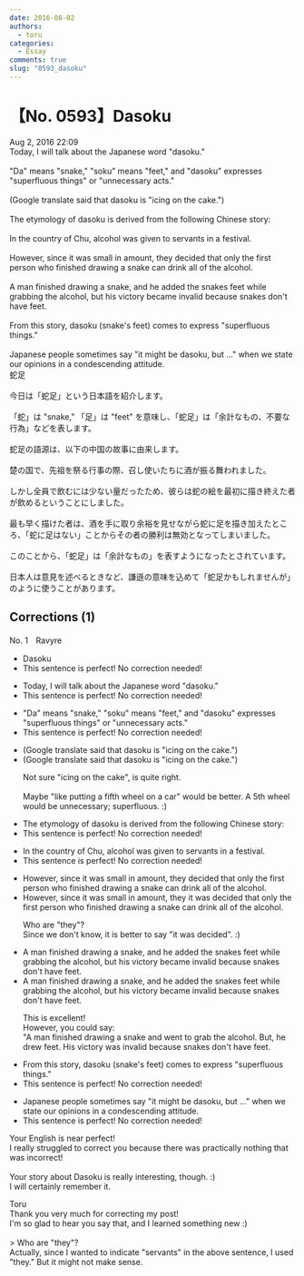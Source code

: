 ```yaml
---
date: 2016-08-02
authors:
  - toru
categories:
  - Essay
comments: true
slug: "0593_dasoku"
---
```


# 【No. 0593】Dasoku
<div class="date">Aug 2, 2016 22:09</div>
<div id="post"><div id="body_show_ori">
Today, I will talk about the Japanese word "dasoku."<br/><br/>"Da" means "snake," "soku" means "feet," and "dasoku" expresses "superfluous things" or "unnecessary acts."<br/><br/>(Google translate said that dasoku is "icing on the cake.")<br/><br/>The etymology of dasoku is derived from the following Chinese story:<br/><br/>In the country of Chu, alcohol was given to servants in a festival.<br/><br/>However, since it was small in amount, they decided that only the first person who finished drawing a snake can drink all of the alcohol.<br/><br/>A man finished drawing a snake, and he added the snakes feet while grabbing the alcohol, but his victory became invalid because snakes don't have feet.<br/><br/>From this story, dasoku (snake's feet) comes to express "superfluous things."<br/><br/>Japanese people sometimes say "it might be dasoku, but ..." when we state our opinions in a condescending attitude.
</div></div>

<!-- more -->

<div id="post_ja"><div id="body_show_mo">
蛇足<br/><br/>今日は「蛇足」という日本語を紹介します。<br/><br/>「蛇」は "snake," 「足」は "feet" を意味し、「蛇足」は「余計なもの、不要な行為」などを表します。<br/><br/>蛇足の語源は、以下の中国の故事に由来します。<br/><br/>楚の国で、先祖を祭る行事の際、召し使いたちに酒が振る舞われました。<br/><br/>しかし全員で飲むには少ない量だったため、彼らは蛇の絵を最初に描き終えた者が飲めるということにしました。<br/><br/>最も早く描けた者は、酒を手に取り余裕を見せながら蛇に足を描き加えたところ、「蛇に足はない」ことからその者の勝利は無効となってしまいました。<br/><br/>このことから、「蛇足」は「余計なもの」を表すようになったとされています。<br/><br/>日本人は意見を述べるときなど、謙遜の意味を込めて「蛇足かもしれませんが」のように使うことがあります。
</div></div>

## Corrections (1)
<div id="block"><div class="first_name"> No. 1　<span class="just_name">Ravyre</span></div><div id="block2">
<ul class="correction_field">
<li class="incorrect">Dasoku</li>
<li class="corrected perfect">This sentence is perfect! No correction needed!</li>
</ul>
<ul class="correction_field">
<li class="incorrect">Today, I will talk about the Japanese word "dasoku."</li>
<li class="corrected perfect">This sentence is perfect! No correction needed!</li>
</ul>
<ul class="correction_field">
<li class="incorrect">"Da" means "snake," "soku" means "feet," and "dasoku" expresses "superfluous things" or "unnecessary acts."</li>
<li class="corrected perfect">This sentence is perfect! No correction needed!</li>
</ul>
<ul class="correction_field">
<li class="incorrect">(Google translate said that dasoku is "icing on the cake.")</li>
<li class="corrected correct">
(Google translate said that dasoku is "icing on the cake.")
<p class="correction_comment">Not sure "icing on the cake", is quite right.<br/><br/>Maybe "like putting a fifth wheel on a car" would be better. A 5th wheel would be unnecessary; superfluous. :)</p>
</li>
</ul>
<ul class="correction_field">
<li class="incorrect">The etymology of dasoku is derived from the following Chinese story:</li>
<li class="corrected perfect">This sentence is perfect! No correction needed!</li>
</ul>
<ul class="correction_field">
<li class="incorrect">In the country of Chu, alcohol was given to servants in a festival.</li>
<li class="corrected perfect">This sentence is perfect! No correction needed!</li>
</ul>
<ul class="correction_field">
<li class="incorrect">However, since it was small in amount, they decided that only the first person who finished drawing a snake can drink all of the alcohol.</li>
<li class="corrected correct">
However, since it was small in amount, <span class="sline">they</span> <span class="f_red">it</span><span class="f_red"> was</span> decided that only the first person who finished drawing a snake can drink all of the alcohol.
<p class="correction_comment">Who are "they"?<br/>Since we don't know, it is better to say "it was decided". :)</p>
</li>
</ul>
<ul class="correction_field">
<li class="incorrect">A man finished drawing a snake, and he added the snakes feet while grabbing the alcohol, but his victory became invalid because snakes don't have feet.</li>
<li class="corrected correct">
A man finished drawing a snake, and he added the snakes feet while grabbing the alcohol, but his victory became invalid because snakes don't have feet.
<p class="correction_comment">This is excellent!<br/>However, you could say:<br/>"A man finished drawing a snake and went to grab the alcohol. But, he drew feet. His victory was invalid because snakes don't have feet.</p>
</li>
</ul>
<ul class="correction_field">
<li class="incorrect">From this story, dasoku (snake's feet) comes to express "superfluous things."</li>
<li class="corrected perfect">This sentence is perfect! No correction needed!</li>
</ul>
<ul class="correction_field">
<li class="incorrect">Japanese people sometimes say "it might be dasoku, but ..." when we state our opinions in a condescending attitude.</li>
<li class="corrected perfect">This sentence is perfect! No correction needed!</li>
</ul>
<p class="comment_small">
 Your English is near perfect!
 <br/>
 I really struggled to correct you because there was practically nothing that was incorrect!
 <br/>
 <br/>
 Your story about Dasoku is really interesting, though. :)
 <br/>
 I will certainly remember it.
</p>

</div><div class="name"><span class="just_name">Toru</span><br>
Thank you very much for correcting my post!<br/>I'm so glad to hear you say that, and I learned something new :)<br/><br/>&gt; Who are "they"?<br/>Actually, since I wanted to indicate "servants" in the above sentence, I used "they." But it might not make sense.
</div>
</div>
